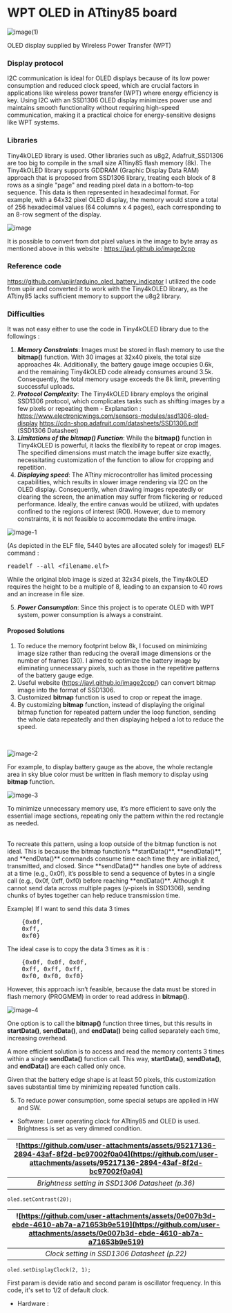 # WPT OLED in ATtiny85 board

![image(1)](https://github.com/user-attachments/assets/8dbc6fd8-4229-41bc-b4e8-03ac980868bc)


OLED display supplied by Wireless Power Transfer (WPT)


### Display protocol
I2C communication is ideal for OLED displays because of its low power consumption and reduced clock speed, which are crucial factors in applications like wireless power transfer (WPT) where energy efficiency is key. Using I2C with an SSD1306 OLED display minimizes power use and maintains smooth functionality without requiring high-speed communication, making it a practical choice for energy-sensitive designs like WPT systems.

### Libraries
Tiny4kOLED library is used. Other libraries such as u8g2, Adafruit_SSD1306 are too big to compile in the small size ATtiny85 flash memory (8k).
The Tiny4kOLED library supports GDDRAM (Graphic Display Data RAM) approach that is proposed from SSD1306 library, treating each block of 8 rows as a single "page" and reading pixel data in a bottom-to-top sequence. This data is then represented in hexadecimal format. For example, with a 64x32 pixel OLED display, the memory would store a total of 256 hexadecimal values (64 columns x 4 pages), each corresponding to an 8-row segment of the display.

![image](https://github.com/user-attachments/assets/2cec513f-f403-4856-9d65-a573549c177c)

It is possible to convert from dot pixel values in the image to byte array as mentioned above in this website :
https://javl.github.io/image2cpp 



### Reference code
https://github.com/upiir/arduino_oled_battery_indicator
I utilized the code from upiir and converted it to work with the Tiny4kOLED library, as the ATtiny85 lacks sufficient memory to support the u8g2 library.

### Difficulties 
It was not easy either to use the code in Tiny4kOLED library due to the followings :
1. ***Memory Constraints***: Images must be stored in flash memory to use the **bitmap()** function. With 30 images at 32x40 pixels, the total size approaches 4k. Additionally, the battery gauge image occupies 0.6k, and the remaining Tiny4kOLED code already consumes around 3.5k. Consequently, the total memory usage exceeds the 8k limit, preventing successful uploads.
2. ***Protocol Complexity***: The Tiny4kOLED library employs the original SSD1306 protocol, which complicates tasks such as shifting images by a few pixels or repeating them - 
Explanation : 
https://www.electronicwings.com/sensors-modules/ssd1306-oled-display
https://cdn-shop.adafruit.com/datasheets/SSD1306.pdf (SSD1306 Datasheet)
3. ***Limitations of the **bitmap()** Function***: While the **bitmap()** function in Tiny4kOLED is powerful, it lacks the flexibility to repeat or crop images. The specified dimensions must match the image buffer size exactly, necessitating customization of the function to allow for cropping and repetition.
4. ***Displaying speed***: The ATtiny microcontroller has limited processing capabilities, which results in slower image rendering via I2C on the OLED display. Consequently, when drawing images repeatedly or clearing the screen, the animation may suffer from flickering or reduced performance. Ideally, the entire canvas would be utilized, with updates confined to the regions of interest (ROI). However, due to memory constraints, it is not feasible to accommodate the entire image.

![image-1](https://github.com/user-attachments/assets/bf0190c8-ee2b-462d-8973-ddb08a502c6d)

(As depicted in the ELF file, 5440 bytes are allocated solely for images!)
ELF command : <pre>readelf --all <filename.elf></pre>

While the original blob image is sized at 32x34 pixels, the Tiny4kOLED requires the height to be a multiple of 8, leading to an expansion to 40 rows and an increase in file size.

5. ***Power Consumption***: Since this project is to operate OLED with WPT system,  power consumption is always a constraint.


#### Proposed Solutions
1. To reduce the memory footprint below 8k, I focused on minimizing image size rather than reducing the overall image dimensions or the number of frames (30). I aimed to optimize the battery image by eliminating unnecessary pixels, such as those in the repetitive patterns of the battery gauge edge.
2. Useful website (https://javl.github.io/image2cpp/) can convert bitmap image into the format of SSD1306.
3. Customized **bitmap** function is used to crop or repeat the image.
4. By customizing **bitmap** function, instead of displaying the original bitmap function for repeated pattern under the loop function, sending the whole data repeatedly and then displaying helped a lot to reduce the speed.

<br>

![image-2](https://github.com/user-attachments/assets/c470ecb4-bc65-4187-9bfe-1bf5b9c62dab)

For example, to display battery gauge as the above, the whole rectangle area in sky blue color must be written in flash memory to display using **bitmap** function.

![image-3](https://github.com/user-attachments/assets/8df2aea3-5957-43cc-809f-548f910661bf)

To minimize unnecessary memory use, it’s more efficient to save only the essential image sections, repeating only the pattern within the red rectangle as needed.

<br>
To recreate this pattern, using a loop outside of the bitmap function is not ideal. This is because the bitmap function’s **startData()**, **sendData()**, and **endData()** commands consume time each time they are initialized, transmitted, and closed. Since **sendData()** handles one byte of address at a time (e.g., 0x0f), it’s possible to send a sequence of bytes in a single call (e.g., 0x0f, 0xff, 0xf0) before reaching **endData()**. Although it cannot send data across multiple pages (y-pixels in SSD1306), sending chunks of bytes together can help reduce transmission time.


Example) If I want to send this data 3 times 

<pre>
    {0x0f, 
    0xff,   
    0xf0} 
</pre>

The ideal case is to copy the data 3 times as it is :

<pre>
    {0x0f, 0x0f, 0x0f,
    0xff, 0xff, 0xff,
    0xf0, 0xf0, 0xf0}
</pre>

However, this approach isn’t feasible, because the data must be stored in flash memory (PROGMEM) in order to read address in **bitmap()**.


![image-4](https://github.com/user-attachments/assets/c0d63ce9-fff1-4b23-9164-9bce9d48cb54)


One option is to call the **bitmap()** function three times, but this results in **startData()**, **sendData()**, and **endData()** being called separately each time, increasing overhead.

A more efficient solution is to access and read the memory contents 3 times within a single **sendData()** function call. This way, **startData()**, **sendData()**, and **endData()** are each called only once.

Given that the battery edge shape is at least 50 pixels, this customization saves substantial time by minimizing repeated function calls.


5. To reduce power consumption, some special setups are applied in HW and SW.
- Software: Lower operating clock for ATtiny85 and OLED is used. Brightness is set as very dimmed condition. 

| ![https://github.com/user-attachments/assets/95217136-2894-43af-8f2d-bc97002f0a04](https://github.com/user-attachments/assets/95217136-2894-43af-8f2d-bc97002f0a04) | 
|:--:| 
| *Brightness setting in SSD1306 Datasheet (p.36)* |

```
oled.setContrast(20);
```

| ![https://github.com/user-attachments/assets/0e007b3d-ebde-4610-ab7a-a71653b9e519](https://github.com/user-attachments/assets/0e007b3d-ebde-4610-ab7a-a71653b9e519) | 
|:--:| 
| *Clock setting in SSD1306 Datasheet (p.22)* |

```
oled.setDisplayClock(2, 1);
```
First param is devide ratio and second param is oscillator frequency. In this code, it's set to 1/2 of default clock.

- Hardware : 
